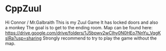# CppZuul
Hi Connor / Mr.Galbraith
This is my Zuul Game
It has locked doors and also a monkey
The goal is to get to the ending room.
Map can be found here: https://drive.google.com/drive/folders/1J5bpwv2wCIhy0N0HEo7NnYu_VqgKsIRa?usp=sharing
Strongly recommend to try to play the game without the map. 
